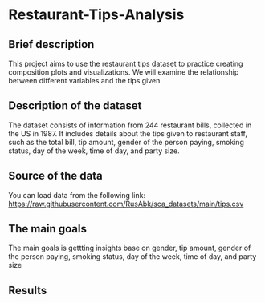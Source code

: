 # Restaurant-Tips-Analysis
## Brief description
This project aims to use the restaurant tips dataset to practice creating composition plots and visualizations. We will examine the relationship between different variables and the tips given
## Description of the dataset
The dataset consists of information from 244 restaurant bills, collected in the US in 1987.
It includes details about the tips given to restaurant staff, such as the total bill, tip amount, gender of the person paying, smoking status, day of the week, time of day, and party size.
## Source of the data
You can load data from the following link: https://raw.githubusercontent.com/RusAbk/sca_datasets/main/tips.csv
## The main goals
The main goals is gettting insights base on gender, tip amount, gender of the person paying, smoking status, day of the week, time of day, and party size
## Results
